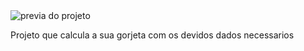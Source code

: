 
<img src="calculador de gorjetas" alt="previa do projeto">

Projeto que calcula a sua gorjeta com os devidos dados necessarios
